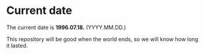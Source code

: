 # Current date

The current date is **1996.07.18.** (YYYY.MM.DD.)

This repository will be good when the world ends, so we will know how long it lasted.
